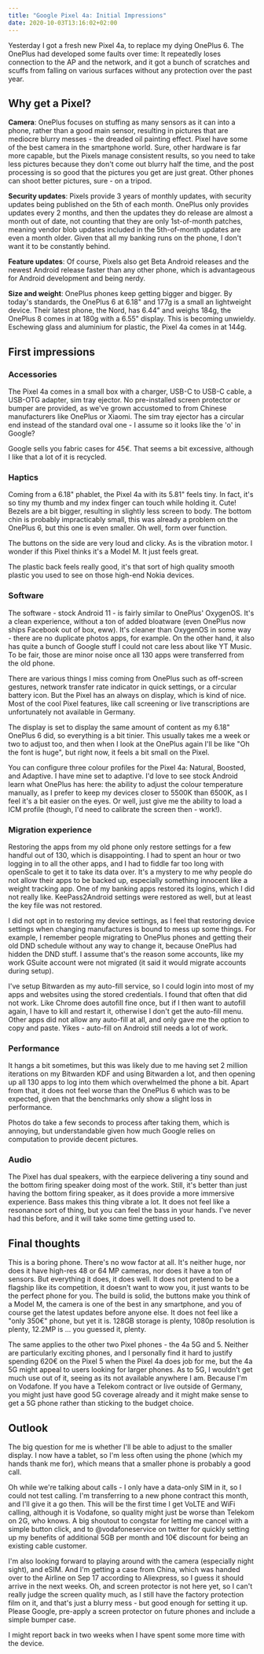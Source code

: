 ```yaml
---
title: "Google Pixel 4a: Initial Impressions"
date: 2020-10-03T13:16:02+02:00
---
```


Yesterday I got a fresh new Pixel 4a, to replace my dying OnePlus 6.
The OnePlus had developed some faults over time: It repeatedly loses connection to the AP and the network, and it got a bunch of scratches and scuffs from falling on various surfaces without any protection over the past year.

## Why get a Pixel?

**Camera**: OnePlus focuses on stuffing as many sensors as it can into a phone, rather than a good main sensor, resulting in pictures that are mediocre blurry messes - the dreaded oil painting effect.
Pixel have some of the best camera in the smartphone world. Sure, other hardware is far more capable, but the Pixels manage consistent results, so you need to take less pictures because they don't come out blurry half the time, and the post processing is so good that the pictures you get are just great. Other phones can shoot better pictures, sure - on a tripod.

**Security updates**: Pixels provide 3 years of monthly updates, with security updates being published on the 5th of each month. OnePlus only provides updates every 2 months, and then the updates they do release are almost a month out of date, not counting that they are only 1st-of-month patches, meaning vendor blob updates included in the 5th-of-month updates are even a month older. Given that all my banking runs on the phone, I don't want it to be constantly behind.

**Feature updates**: Of course, Pixels also get Beta Android releases and the newest Android release faster than any other phone, which is advantageous for Android development and being nerdy.

**Size and weight**: OnePlus phones keep getting bigger and bigger. By today's standards, the OnePlus 6 at 6.18" and 177g is a small an lightweight device. Their latest phone, the Nord, has 6.44" and weighs 184g, the OnePlus 8 comes in at 180g with a 6.55" display. This is becoming unwieldy. Eschewing glass and aluminium for plastic, the Pixel 4a comes in at 144g.

## First impressions

### Accessories
The Pixel 4a comes in a small box with a charger, USB-C to USB-C cable, a USB-OTG adapter, sim tray ejector. No pre-installed screen protector or bumper are provided, as we've grown accustomed to from Chinese manufacturers like OnePlus or Xiaomi. The sim tray ejector has a circular end instead of the standard oval one - I assume so it looks like the 'o' in Google?

Google sells you fabric cases for 45€. That seems a bit excessive, although I like that a lot of it is recycled.

### Haptics

Coming from a 6.18" phablet, the Pixel 4a with its 5.81" feels tiny. In fact, it's so tiny my thumb and my index finger can touch while holding it. Cute! Bezels are a bit bigger, resulting in slightly less screen to body. The bottom chin is probably impracticably small, this was already a problem on the OnePlus 6, but this one is even smaller. Oh well, form over function.

The buttons on the side are very loud and clicky. As is the vibration motor. I wonder if this Pixel thinks it's a Model M. It just feels great.

The plastic back feels really good, it's that sort of high quality smooth plastic you used to see on those high-end Nokia devices.

### Software

The software - stock Android 11 - is fairly similar to OnePlus' OxygenOS. It's a clean experience, without a ton of added bloatware (even OnePlus now ships Facebook out of box, eww). It's cleaner than OxygenOS in some way - there are no duplicate photos apps, for example. On the other hand, it also has quite a bunch of Google stuff I could not care less about like YT Music. To be fair, those are minor noise once all 130 apps were transferred from the old phone.

There are various things I miss coming from OnePlus such as off-screen gestures, network transfer rate indicator in quick settings, or a circular battery icon. But the Pixel has an always on display, which is kind of nice. Most of the cool Pixel features, like call screening or live transcriptions are unfortunately not available in Germany. 

The display is set to display the same amount of content as my 6.18" OnePlus 6 did, so everything is a bit tinier. This usually takes me a week or two to adjust too, and then when I look at the OnePlus again I'll be like "Oh the font is huge", but right now, it feels a bit small on the Pixel.

You can configure three colour profiles for the Pixel 4a: Natural, Boosted, and Adaptive. I have mine set to adaptive. I'd love to see stock Android learn what OnePlus has here: the ability to adjust the colour temperature manually, as I prefer to keep my devices closer to 5500K than 6500K, as I feel it's a bit easier on the eyes. Or well, just give me the ability to load a ICM profile (though, I'd need to calibrate the screen then - work!).

### Migration experience

Restoring the apps from my old phone only restore settings for a few handful out of 130, which is disappointing. I had to spent an hour or two logging in to all the other apps, and I had to fiddle far too long with openScale to get it to take its data over. It's a mystery to me why people do not allow their apps to be backed up, especially something innocent like a weight tracking app. One of my banking apps restored its logins, which I did not really like. KeePass2Android settings were restored as well, but at least the key file was not restored.

I did not opt in to restoring my device settings, as I feel that restoring device settings when changing manufactures is bound to mess up some things. For example, I remember people migrating to OnePlus phones and getting their old DND schedule without any way to change it, because OnePlus had hidden the DND stuff. I assume that's the reason some accounts, like my work GSuite account were not migrated (it said it would migrate accounts during setup).

I've setup Bitwarden as my auto-fill service, so I could login into most of my apps and websites using the stored credentials. I found that often that did not work. Like Chrome does autofill fine once, but if I then want to autofill again, I have to kill and restart it, otherwise I don't get the auto-fill menu. Other apps did not allow any auto-fill at all, and only gave me the option to copy and paste. Yikes - auto-fill on Android still needs a lot of work.

### Performance
It hangs a bit sometimes, but this was likely due to me having set 2 million iterations on my Bitwarden KDF and using Bitwarden a lot, and then opening up all 130 apps to log into them which overwhelmed the phone a bit. Apart from that, it does not feel worse than the OnePlus 6 which was to be expected, given that the benchmarks only show a slight loss in performance.

Photos do take a few seconds to process after taking them, which is annoying, but understandable given how much Google relies on computation to provide decent pictures.

### Audio

The Pixel has dual speakers, with the earpiece delivering a tiny sound and the bottom firing speaker doing most of the work. Still, it's better than just having the bottom firing speaker, as it does provide a more immersive experience. Bass makes this thing vibrate a lot. It does not feel like a resonance sort of thing, but you can feel the bass in your hands. I've never had this before, and it will take some time getting used to.

## Final thoughts

This is a boring phone. There's no wow factor at all. It's neither huge, nor does it have high-res 48 or 64 MP cameras, nor does it have a ton of sensors. But everything it does, it does well. It does not pretend to be a flagship like its competition, it doesn't want to wow you, it just wants to be the perfect phone for you. The build is solid, the buttons make you think of a Model M, the camera is one of the best in any smartphone, and you of course get the latest updates before anyone else. It does not feel like a "only 350€" phone, but yet it is. 128GB storage is plenty, 1080p resolution is plenty, 12.2MP is ... you guessed it, plenty.

The same applies to the other two Pixel phones - the 4a 5G and 5. Neither are particularly exciting phones, and I personally find it hard to justify spending 620€ on the Pixel 5 when the Pixel 4a does job for me, but the 4a 5G might appeal to users looking for larger phones. As to 5G, I wouldn't get much use out of it, seeing as its not available anywhere I am. Because I'm on Vodafone. If you have a Telekom contract or live outside of Germany, you might just have good 5G coverage already and it might make sense to get a 5G phone rather than sticking to the budget choice.

## Outlook
The big question for me is whether I'll be able to adjust to the smaller display. I now have a tablet, so I'm less often using the phone (which my hands thank me for), which means that a smaller phone is probably a good call.

Oh while we're talking about calls - I only have a data-only SIM in it, so I could not test calling. I'm transferring to a new phone contract this month, and I'll give it a go then. This will be the first time I get VoLTE and WiFi calling, although it is Vodafone, so quality might just be worse than Telekom on 2G, who knows. A big shoutout to congstar for letting me cancel with a simple button click, and to @vodafoneservice on twitter for quickly setting up my benefits of additional 5GB per month and 10€ discount for being an existing cable customer.

I'm also looking forward to playing around with the camera (especially night sight), and eSIM. And I'm getting a case from China, which was handed over to the Airline on Sep 17 according to Aliexpress, so I guess it should arrive in the next weeks. Oh, and screen protector is not here yet, so I can't really judge the screen quality much, as I still have the factory protection film on it, and that's just a blurry mess - but good enough for setting it up. Please Google, pre-apply a screen protector on future phones and include a simple bumper case.

I might report back in two weeks when I have spent some more time with the device.